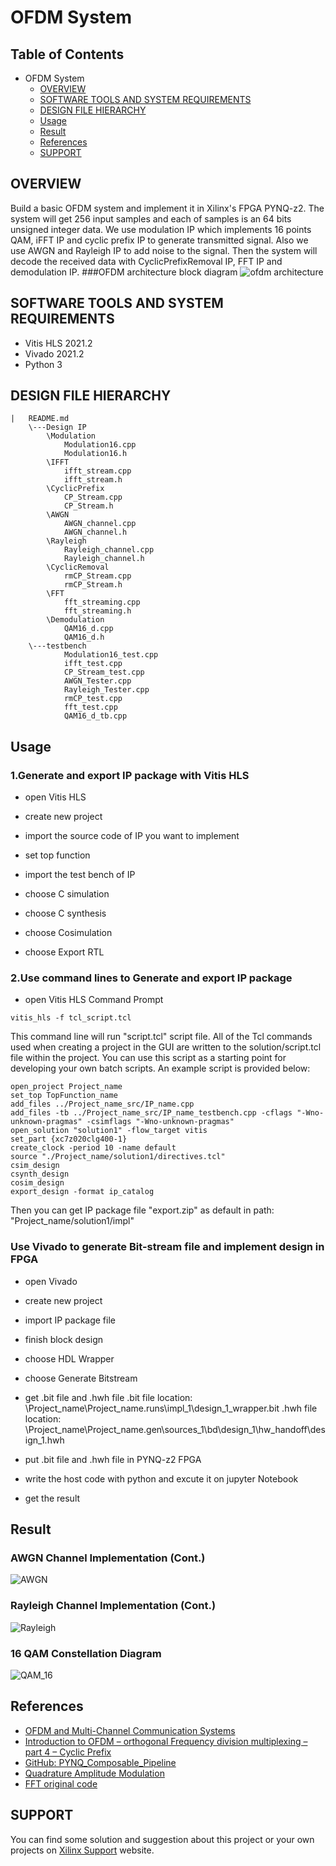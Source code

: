 # OFDM System
## Table of Contents
+ OFDM System
	* [OVERVIEW](#OVERVIEW)
	* [SOFTWARE TOOLS AND SYSTEM REQUIREMENTS](#SOFTWARE-TOOLS-AND-SYSTEM-REQUIREMENTS)
	* [DESIGN FILE HIERARCHY](#DESIGN-FILE-HIERARCHY)
	* [Usage](#Usage)
	* [Result](#Result)
	* [References](#References)
	* [SUPPORT](#SUPPORT)

## OVERVIEW
Build a basic OFDM system and implement it in Xilinx's FPGA PYNQ-z2. The system will get 256 input samples and each of samples is an 64 bits unsigned integer data. We use modulation IP which implements 16 points QAM, iFFT IP and cyclic prefix IP to generate transmitted signal. Also we use AWGN and Rayleigh IP to add noise to the signal. Then the system will decode the received data with CyclicPrefixRemoval IP, FFT IP and demodulation IP.
###OFDM architecture block diagram
![ofdm architecture](https://www.gaussianwaves.com/gaussianwaves/wp-content/uploads/2012/06/Cyclic_prefix_OFDM_architecture.jpg)

## SOFTWARE TOOLS AND SYSTEM REQUIREMENTS
* Vitis HLS 2021.2
* Vivado 2021.2
* Python 3

## DESIGN FILE HIERARCHY
```
|   README.md
	\---Design IP
		\Modulation
			Modulation16.cpp
			Modulation16.h
		\IFFT
			ifft_stream.cpp
			ifft_stream.h
		\CyclicPrefix
			CP_Stream.cpp
			CP_Stream.h
		\AWGN
			AWGN_channel.cpp
			AWGN_channel.h
		\Rayleigh
			Rayleigh_channel.cpp
			Rayleigh_channel.h
		\CyclicRemoval
			rmCP_Stream.cpp
			rmCP_Stream.h
		\FFT
			fft_streaming.cpp
			fft_streaming.h
		\Demodulation
			QAM16_d.cpp
			QAM16_d.h
	\---testbench
			Modulation16_test.cpp
			ifft_test.cpp
			CP_Stream_test.cpp
			AWGN_Tester.cpp
			Rayleigh_Tester.cpp
			rmCP_test.cpp
			fft_test.cpp
			QAM16_d_tb.cpp
```

## Usage
### 1.Generate and export IP package with Vitis HLS
* open Vitis HLS

* create new project

* import the source code of IP you want to implement

* set top function

* import the test bench of IP

* choose C simulation

* choose C synthesis

* choose Cosimulation

* choose Export RTL

### 2.Use command lines to Generate and export IP package
* open Vitis HLS Command Prompt

```
vitis_hls -f tcl_script.tcl
```
This command line will run "script.tcl" script file. All of the Tcl commands used when creating a project in the GUI are written to the solution/script.tcl file within the project. You can use this script as a starting point for developing your own batch scripts. An example script is provided below:
```
open_project Project_name
set_top TopFunction_name
add_files ../Project_name_src/IP_name.cpp
add_files -tb ../Project_name_src/IP_name_testbench.cpp -cflags "-Wno-unknown-pragmas" -csimflags "-Wno-unknown-pragmas"
open_solution "solution1" -flow_target vitis
set_part {xc7z020clg400-1}
create_clock -period 10 -name default
source "./Project_name/solution1/directives.tcl"
csim_design
csynth_design
cosim_design
export_design -format ip_catalog
```
Then you can get IP package file "export.zip" as default in path: "Project_name/solution1/impl"

### Use Vivado to generate Bit-stream file and implement design in FPGA
* open Vivado

* create new project

* import IP package file

* finish block design

* choose HDL Wrapper

* choose Generate Bitstream

* get .bit file and .hwh file
.bit file location:
\Project_name\Project_name.runs\impl_1\design_1_wrapper.bit
.hwh file location: \Project_name\Project_name.gen\sources_1\bd\design_1\hw_handoff\design_1.hwh

* put .bit file and .hwh file in PYNQ-z2 FPGA

* write the host code with python and excute it on jupyter Notebook

* get the result

## Result
### AWGN Channel Implementation (Cont.)
![AWGN](https://imgur.com/KLB88vk.jpg)
### Rayleigh Channel Implementation (Cont.)
![Rayleigh](https://imgur.com/ckgLakX.jpg)
### 16 QAM Constellation Diagram
![QAM_16](https://imgur.com/kHvOBVf.jpg)

## References
* [OFDM and Multi-Channel Communication Systems](https://www.ni.com/zh-tw/innovations/white-papers/06/ofdm-and-multi-channel-communication-systems.html)
* [Introduction to OFDM – orthogonal Frequency division multiplexing – part 4 – Cyclic Prefix](https://www.gaussianwaves.com/2011/07/introduction-to-ofdm-orthogonal-frequency-division-multiplexing-part-4-cyclic-prefix/)
* [GitHub: PYNQ_Composable_Pipeline](https://github.com/Xilinx/PYNQ_Composable_Pipeline)
* [Quadrature Amplitude Modulation](https://zh.wikipedia.org/wiki/%E6%AD%A3%E4%BA%A4%E5%B9%85%E5%BA%A6%E8%B0%83%E5%88%B6)
* [FFT original code]()

## SUPPORT
You can find some solution and suggestion about this project or your own projects on [Xilinx Support](https://support.xilinx.com/s/?language=en_US) website.

